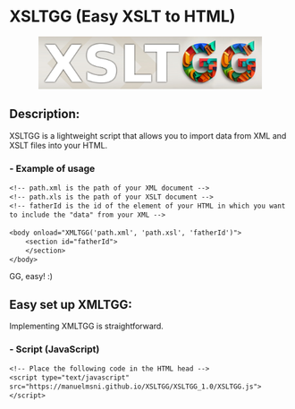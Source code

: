 # XSLTGG (Easy XSLT to HTML)
<p align="center">
<img src="https://github.com/manuelmsni/XSLTGG/blob/main/XSLTGG.jpg?raw=true" width="400px" >
</p>

## Description:
XSLTGG is a lightweight script that allows you to import data from XML and XSLT files into your HTML.

###   - Example of usage
    <!-- path.xml is the path of your XML document -->
    <!-- path.xls is the path of your XSLT document -->
    <!-- fatherId is the id of the element of your HTML in which you want to include the "data" from your XML -->
    
    <body onload="XMLTGG('path.xml', 'path.xsl', 'fatherId')">
        <section id="fatherId">
        </section>
    </body>
    
GG, easy! :)

## Easy set up XMLTGG:
Implementing XMLTGG is straightforward.

###   - Script (JavaScript)
    <!-- Place the following code in the HTML head -->
    <script type="text/javascript" src="https://manuelmsni.github.io/XSLTGG/XSLTGG_1.0/XSLTGG.js"></script>
